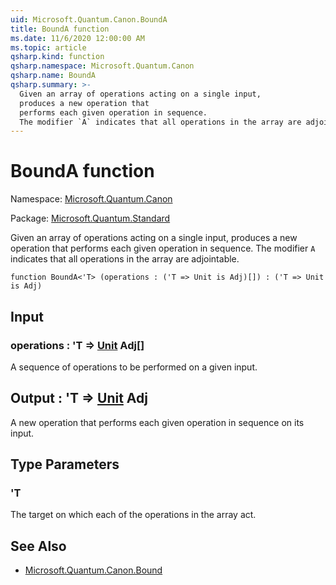 ```yaml
---
uid: Microsoft.Quantum.Canon.BoundA
title: BoundA function
ms.date: 11/6/2020 12:00:00 AM
ms.topic: article
qsharp.kind: function
qsharp.namespace: Microsoft.Quantum.Canon
qsharp.name: BoundA
qsharp.summary: >-
  Given an array of operations acting on a single input,
  produces a new operation that
  performs each given operation in sequence.
  The modifier `A` indicates that all operations in the array are adjointable.
---
```


# BoundA function

Namespace: [Microsoft.Quantum.Canon](xref:Microsoft.Quantum.Canon)

Package: [Microsoft.Quantum.Standard](https://nuget.org/packages/Microsoft.Quantum.Standard)


Given an array of operations acting on a single input,produces a new operation thatperforms each given operation in sequence.The modifier `A` indicates that all operations in the array are adjointable.

```qsharp
function BoundA<'T> (operations : ('T => Unit is Adj)[]) : ('T => Unit is Adj)
```


## Input

### operations : 'T => [Unit](xref:microsoft.quantum.lang-ref.unit) Adj[]

A sequence of operations to be performed on a given input.



## Output : 'T => [Unit](xref:microsoft.quantum.lang-ref.unit) Adj

A new operation that performs each given operation in sequenceon its input.

## Type Parameters

### 'T

The target on which each of the operations in the array act.

## See Also

- [Microsoft.Quantum.Canon.Bound](xref:Microsoft.Quantum.Canon.Bound)
